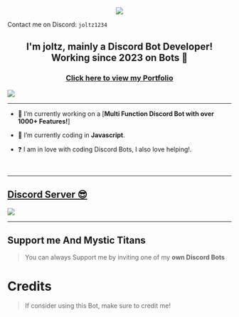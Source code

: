 <div align="center" style"border-radius:15px">
  <a href="https://discord.gg/mystic-titans" title="Discord Server" target="_blank">
    <img src="https://cdn.discordapp.com/attachments/1209623600571744327/1212210124215685170/2c87ebfe.png?ex=65f101a7&is=65de8ca7&hm=d69d5f8c74139a404bfb95f8988dbc4ebd5d0263ffae7a1b0170cdb791b25a20&e4c3381efba7362b4d8e8b7e918dd8dc.png?size=4096" style"width: 100%;border-radius:15px">
  </a>
</div>

Contact me on Discord: `joltz1234`

## <div align="center">I'm joltz, mainly a Discord Bot Developer! Working since 2023 on Bots 🚀</div>  

### <div align="center">[Click here to view my Portfolio](https://joltz1234.github.io)</div>  

![](https://discord.c99.nl/widget/theme-2/837162825373188106.png)  

***

- 🔭 I’m currently working on a [**Multi Function Discord Bot with over 1000+ Features!**]
  

- 🌱 I’m currently coding in **Javascript**.  
  

- ❓  I am in love with coding Discord Bots, I also love helping!.
  
<br/>
  
***

## [Discord Server 😎]((https://dsc.gg/mystic-titans))
<a href="https://dsc.gg/mystic-titans"><img src="https://discord.com/api/guilds/773668217163218944/widget.png?style=banner2"></a>

***

## Support me And Mystic Titans

> You can always Support me by inviting one of my **own Discord Bots**

# Credits

> If consider using this Bot, make sure to credit me!
